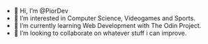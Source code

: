 - 👋 Hi, I’m @PiorDev
- 👀 I’m interested in Computer Science, Videogames and Sports.
- 🌱 I’m currently learning Web Development with The Odin Project.
- 💞️ I’m looking to collaborate on whatever stuff i can improve.

<!---
PiorDev/PiorDev is a ✨ special ✨ repository because its `README.md` (this file) appears on your GitHub profile.
You can click the Preview link to take a look at your changes.
--->
